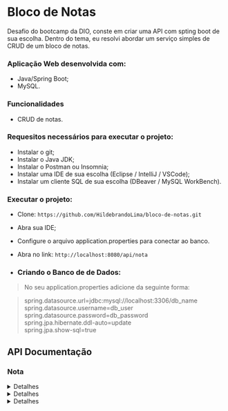 # Bloco de Notas

Desafio do bootcamp da DIO, conste em criar uma API com spting boot de sua escolha. Dentro do tema, eu resolvi abordar um serviço simples de CRUD de um bloco de notas.

### Aplicação Web desenvolvida com:<br />
- Java/Spring Boot;
- MySQL.

### Funcionalidades
- CRUD de notas.

### Requesitos necessários para executar o projeto:
- Instalar o git;
- Instalar o Java JDK;
- Instalar o Postman ou Insomnia;
- Instalar uma IDE de sua escolha (Eclipse / IntelliJ / VSCode);
- Instalar um cliente SQL de sua escolha (DBeaver / MySQL WorkBench).

### Executar o projeto:
- Clone: `https://github.com/HildebrandoLima/bloco-de-notas.git`
- Abra sua IDE;
- Configure o arquivo application.properties para conectar ao banco.
- Abra no link: `http://localhost:8080/api/nota`

- ### Criando o Banco de de Dados:

> No seu application.properties adicione da seguinte forma:<br />

> spring.datasource.url=jdbc:mysql://localhost:3306/db_name<br />
> spring.datasource.username=db_user<br />
> spring.datasource.password=db_password<br />
> spring.jpa.hibernate.ddl-auto=update<br />
> spring.jpa.show-sql=true<br />

## API Documentação

### Nota

<details>
<summary>Detalhes</summary>

### Rotas

| MÉTODO |   ROTA    |
|--------|-----------|
|  GET   | /api/nota |
|--------|-----------|
|  GET   | /api/nota |
|--------|-----------|
|  POST  | /api/nota |
|--------|-----------|
|  PUT   | /api/nota |
|--------|-----------|
| DELETE | /api/nota |

</details>

<details>
<summary>Detalhes</summary>

### Body

```
{
    "titulo": "Oi, eu sou um título",
    "texto": "Oi, eu sou um texto"
}
```

</details>

<details>
<summary>Detalhes</summary>

### Response

```
{
    "message": "Solicitação válida.",
    "data": [],
    "status": 200
}
```


```
{
    "message": "Solicitação inválida.",
    "data": [],
    "status": 400
}
```

```
{
    "message": "Registro não encontrado.",
    "data": [],
    "status": 404
}
```

```
{
    "message": "Registro já existente.",
    "data": [],
    "status": 409,
    "details": ""
}
```

</details>
